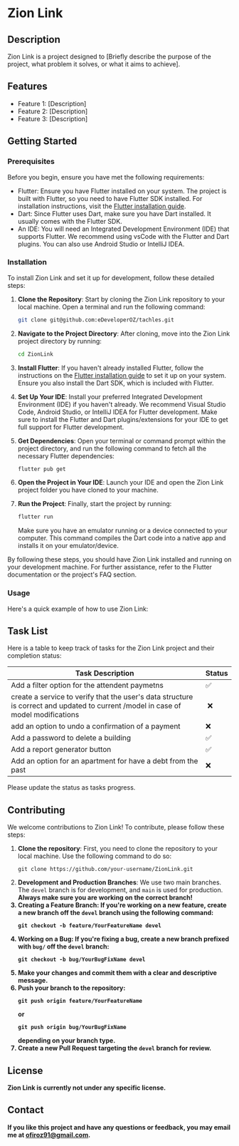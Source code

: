 # Zion Link

## Description

Zion Link is a project designed to [Briefly describe the purpose of the project, what problem it solves, or what it aims to achieve].

## Features

- Feature 1: [Description]
- Feature 2: [Description]
- Feature 3: [Description]

## Getting Started

### Prerequisites

Before you begin, ensure you have met the following requirements:
- Flutter: Ensure you have Flutter installed on your system. The project is built with Flutter, so you need to have Flutter SDK installed. For installation instructions, visit the [Flutter installation guide](https://flutter.dev/docs/get-started/install).
- Dart: Since Flutter uses Dart, make sure you have Dart installed. It usually comes with the Flutter SDK.
- An IDE: You will need an Integrated Development Environment (IDE) that supports Flutter. We recommend using vsCode with the Flutter and Dart plugins. You can also use Android Studio or IntelliJ IDEA.

### Installation

To install Zion Link and set it up for development, follow these detailed steps:

1. **Clone the Repository**: Start by cloning the Zion Link repository to your local machine. Open a terminal and run the following command:
   ```bash
   git clone git@github.com:eDeveloperOZ/tachles.git
   ```

2. **Navigate to the Project Directory**: After cloning, move into the Zion Link project directory by running:
   ```bash
   cd ZionLink
   ```

3. **Install Flutter**: If you haven't already installed Flutter, follow the instructions on the [Flutter installation guide](https://flutter.dev/docs/get-started/install) to set it up on your system. Ensure you also install the Dart SDK, which is included with Flutter.

4. **Set Up Your IDE**: Install your preferred Integrated Development Environment (IDE) if you haven't already. We recommend Visual Studio Code, Android Studio, or IntelliJ IDEA for Flutter development. Make sure to install the Flutter and Dart plugins/extensions for your IDE to get full support for Flutter development.

5. **Get Dependencies**: Open your terminal or command prompt within the project directory, and run the following command to fetch all the necessary Flutter dependencies:
   ```bash
   flutter pub get
   ```

6. **Open the Project in Your IDE**: Launch your IDE and open the Zion Link project folder you have cloned to your machine.

7. **Run the Project**: Finally, start the project by running:
   ```bash
   flutter run
   ```
   Make sure you have an emulator running or a device connected to your computer. This command compiles the Dart code into a native app and installs it on your emulator/device.

By following these steps, you should have Zion Link installed and running on your development machine. For further assistance, refer to the Flutter documentation or the project's FAQ section.

### Usage

Here's a quick example of how to use Zion Link:

## Task List

Here is a table to keep track of tasks for the Zion Link project and their completion status:

| Task Description | Status       |
|------------------|--------------|
| Add a filter option for the attendent paymetns  | ✅         |
| create a service to verify that the user's data structure is correct and updated to current /model in case of model modifications  | ❌ |
| add an option to undo a confirmation of a payment  | ❌ |
| Add a password to delete a building  | ✅ |
| Add a report generator button  | ✅ |
| Add an option for an apartment for have a debt from the past  | ❌ |


Please update the status as tasks progress.

## Contributing

We welcome contributions to Zion Link! To contribute, please follow these steps:

1. **Clone the repository**: First, you need to clone the repository to your local machine. Use the following command to do so:
   ```
   git clone https://github.com/your-username/ZionLink.git
   ```
2. **Development and Production Branches**: We use two main branches. The `devel` branch is for development, and `main` is used for production. <b>Always make sure you are working on the correct branch!
3. **Creating a Feature Branch**: If you're working on a new feature, create a new branch off the `devel` branch using the following command:
   ```
   git checkout -b feature/YourFeatureName devel
   ```
4. **Working on a Bug**: If you're fixing a bug, create a new branch prefixed with `bug/` off the `devel` branch:
   ```
   git checkout -b bug/YourBugFixName devel
   ```
5. Make your changes and commit them with a clear and descriptive message.
6. Push your branch to the repository:
   ```
   git push origin feature/YourFeatureName
   ```
   or
   ```
   git push origin bug/YourBugFixName
   ```
   depending on your branch type.
7. Create a new Pull Request targeting the `devel` branch for review.

## License

Zion Link is currently not under any specific license.

## Contact

If you like this project and have any questions or feedback, you may email me at ofiroz91@gmail.com.
